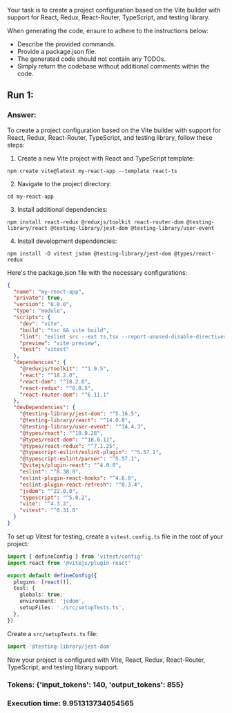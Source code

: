 Your task is to create a project configuration based on the Vite builder with support for React, Redux, React-Router, TypeScript, and testing library.

When generating the code, ensure to adhere to the instructions below:
- Describe the provided commands.
- Provide a package.json file.
- The generated code should not contain any TODOs.
- Simply return the codebase without additional comments within the code.

## Run 1:
### Answer:
To create a project configuration based on the Vite builder with support for React, Redux, React-Router, TypeScript, and testing library, follow these steps:

1. Create a new Vite project with React and TypeScript template:
```
npm create vite@latest my-react-app --template react-ts
```

2. Navigate to the project directory:
```
cd my-react-app
```

3. Install additional dependencies:
```
npm install react-redux @reduxjs/toolkit react-router-dom @testing-library/react @testing-library/jest-dom @testing-library/user-event
```

4. Install development dependencies:
```
npm install -D vitest jsdom @testing-library/jest-dom @types/react-redux
```

Here's the package.json file with the necessary configurations:

```json
{
  "name": "my-react-app",
  "private": true,
  "version": "0.0.0",
  "type": "module",
  "scripts": {
    "dev": "vite",
    "build": "tsc && vite build",
    "lint": "eslint src --ext ts,tsx --report-unused-disable-directives --max-warnings 0",
    "preview": "vite preview",
    "test": "vitest"
  },
  "dependencies": {
    "@reduxjs/toolkit": "^1.9.5",
    "react": "^18.2.0",
    "react-dom": "^18.2.0",
    "react-redux": "^8.0.5",
    "react-router-dom": "^6.11.1"
  },
  "devDependencies": {
    "@testing-library/jest-dom": "^5.16.5",
    "@testing-library/react": "^14.0.0",
    "@testing-library/user-event": "^14.4.3",
    "@types/react": "^18.0.28",
    "@types/react-dom": "^18.0.11",
    "@types/react-redux": "^7.1.25",
    "@typescript-eslint/eslint-plugin": "^5.57.1",
    "@typescript-eslint/parser": "^5.57.1",
    "@vitejs/plugin-react": "^4.0.0",
    "eslint": "^8.38.0",
    "eslint-plugin-react-hooks": "^4.6.0",
    "eslint-plugin-react-refresh": "^0.3.4",
    "jsdom": "^22.0.0",
    "typescript": "^5.0.2",
    "vite": "^4.3.2",
    "vitest": "^0.31.0"
  }
}
```

To set up Vitest for testing, create a `vitest.config.ts` file in the root of your project:

```typescript
import { defineConfig } from 'vitest/config'
import react from '@vitejs/plugin-react'

export default defineConfig({
  plugins: [react()],
  test: {
    globals: true,
    environment: 'jsdom',
    setupFiles: './src/setupTests.ts',
  },
})
```

Create a `src/setupTests.ts` file:

```typescript
import '@testing-library/jest-dom'
```

Now your project is configured with Vite, React, Redux, React-Router, TypeScript, and testing library support.

### Tokens: {'input_tokens': 140, 'output_tokens': 855}
### Execution time: 9.951313734054565
